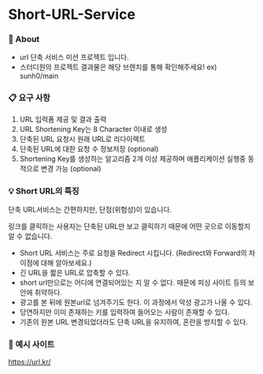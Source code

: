 # Short-URL-Service

### :triangular_flag_on_post: About
- url 단축 서비스 미션 프로젝트 입니다.
- 스터디원의 프로젝트 결과물은 해당 브렌치를 통해 확인해주세요! ex) sunh0/main

### :clipboard: 요구 사항
1. URL 입력폼 제공 및 결과 출력
2. URL Shortening Key는 8 Character 이내로 생성
3. 단축된 URL 요청시 원래 URL로 리다이렉트
4. 단축된 URL에 대한 요청 수 정보저장 (optional)
5. Shortening Key를 생성하는 알고리즘 2개 이상 제공하며 애플리케이션 실행중 동적으로 변경 가능 (optional)

### :bulb: Short URL의 특징
단축 URL서비스는 간편하지만, 단점(위험성)이 있습니다.

링크를 클릭하는 사용자는 단축된 URL만 보고 클릭하기 때문에 어떤 곳으로 이동할지 알 수 없습니다.

- Short URL 서비스는 주로 요청을 Redirect 시킵니다. (Redirect와 Forward의 차이점에 대해 알아보세요.)
- 긴 URL을 짧은 URL로 압축할 수 있다.
- short url만으로는 어디에 연결되어있는 지 알 수 없다. 때문에 피싱 사이트 등의 보안에 취약하다.
- 광고를 본 뒤에 원본url로 넘겨주기도 한다. 이 과정에서 악성 광고가 나올 수 있다.
- 당연하지만 이미 존재하는 키를 입력하여 들어오는 사람이 존재할 수 있다.
- 기존의 원본 URL 변경되었더라도 단축 URL을 유지하여, 혼란을 방지할 수 있다.

### :mag_right: 예시 사이트
https://url.kr/
